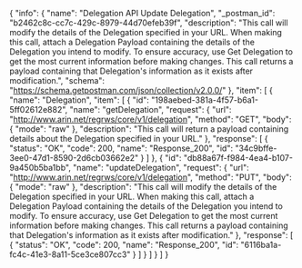 {
  "info": {
    "name": "Delegation API Update Delegation",
    "_postman_id": "b2462c8c-cc7c-429c-8979-44d70efeb39f",
    "description": "This call will modify the details of the Delegation specified in your URL. When making this call, attach a Delegation Payload containing the details of the Delegation you intend to modify. To ensure accuracy, use Get Delegation to get the most current information before making changes. This call returns a payload containing that Delegation's information as it exists after modification.",
    "schema": "https://schema.getpostman.com/json/collection/v2.0.0/"
  },
  "item": [
    {
      "name": "Delegation",
      "item": [
        {
          "id": "198aebed-381a-4f57-b6a1-5ff02612e882",
          "name": "getDelegation",
          "request": {
            "url": "http://www.arin.net/regrws/core/v1/delegation",
            "method": "GET",
            "body": {
              "mode": "raw"
            },
            "description": "This call will return a payload containing details about the Delegation specified in your URL."
          },
          "response": [
            {
              "status": "OK",
              "code": 200,
              "name": "Response_200",
              "id": "34c9bffe-3ee0-47d1-8590-2d6cb03662e2"
            }
          ]
        },
        {
          "id": "db88a67f-f984-4ea4-b107-9a450b5ba1bb",
          "name": "updateDelegation",
          "request": {
            "url": "http://www.arin.net/regrws/core/v1/delegation",
            "method": "PUT",
            "body": {
              "mode": "raw"
            },
            "description": "This call will modify the details of the Delegation specified in your URL. When making this call, attach a Delegation Payload containing the details of the Delegation you intend to modify. To ensure accuracy, use Get Delegation to get the most current information before making changes. This call returns a payload containing that Delegation's information as it exists after modification."
          },
          "response": [
            {
              "status": "OK",
              "code": 200,
              "name": "Response_200",
              "id": "6116ba1a-fc4c-41e3-8a11-5ce3ce807cc3"
            }
          ]
        }
      ]
    }
  ]
}